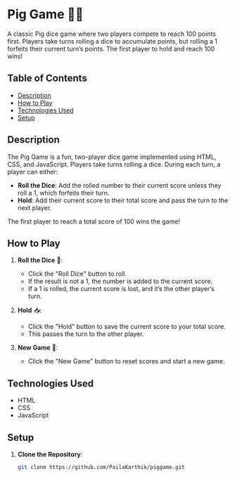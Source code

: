 # Pig Game 🐷🎲

A classic Pig dice game where two players compete to reach 100 points first. Players take turns rolling a dice to accumulate points, but rolling a 1 forfeits their current turn’s points. The first player to hold and reach 100 wins!

## Table of Contents

- [Description](#description)
- [How to Play](#how-to-play)
- [Technologies Used](#technologies-used)
- [Setup](#setup)
  
## Description

The Pig Game is a fun, two-player dice game implemented using HTML, CSS, and JavaScript. Players take turns rolling a dice. During each turn, a player can either:
- **Roll the Dice**: Add the rolled number to their current score unless they roll a 1, which forfeits their turn.
- **Hold**: Add their current score to their total score and pass the turn to the next player.

The first player to reach a total score of 100 wins the game!

## How to Play

1. **Roll the Dice** 🎲:
   - Click the "Roll Dice" button to roll.
   - If the result is not a 1, the number is added to the current score.
   - If a 1 is rolled, the current score is lost, and it’s the other player’s turn.
   
2. **Hold** 📥:
   - Click the "Hold" button to save the current score to your total score.
   - This passes the turn to the other player.
   
3. **New Game** 🔄:
   - Click the "New Game" button to reset scores and start a new game.

## Technologies Used

- HTML
- CSS
- JavaScript

## Setup

1. **Clone the Repository**:
   ```bash
   git clone https://github.com/PailaKarthik/piggame.git
